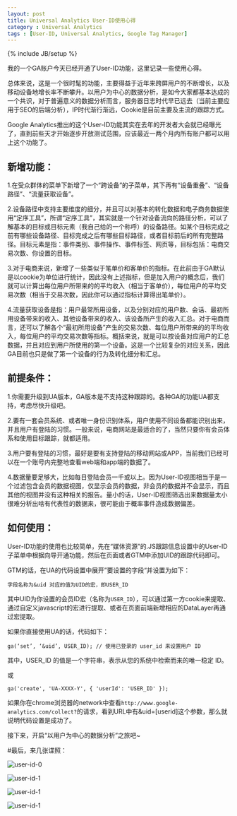 ```yaml
---
layout: post
title: Universal Analytics User-ID使用心得
category : Universal Analytics
tags : [User-ID, Universal Analytics, Google Tag Manager]
---
```

{% include JB/setup %}

我的一个GA账户今天已经开通了User-ID功能，这里记录一些使用心得。

总体来说，这是一个很时髦的功能，主要得益于近年来跨屏用户的不断增长，以及移动设备地增长率不断攀升。以用户为中心的数据分析，是如今大家都基本达成的一个共识，对于普遍意义的数据分析而言，服务器日志时代早已远去（当前主要应用于SEO的后端分析），IP时代渐行渐远，Cookie是目前主要及主流的跟踪方式。

Google Analytics推出的这个User-ID功能其实在去年的开发者大会就已经曝光了，直到前些天才开始逐步开放测试范围，应该最近一两个月内所有账户都可以用上这个功能了。

## 新增功能：

1.在受众群体的菜单下新增了一个“跨设备”的子菜单，其下再有“设备重叠”、“设备路径”、“流量获取设备”。

2.设备路径中支持主要维度的细分，并且可以对基本的转化数据和电子商务数据使用“定序工具”，所谓“定序工具”，其实就是一个针对设备流向的路径分析，可以了解基本的目标或目标元素（我自己给的一个称呼）的设备路径。如某个目标完成之前有哪些设备路径、目标完成之后有哪些目标路径，或者目标前后的所有完整路径。目标元素是指：事件类别、事件操作、事件标签、网页等，目标包括：电商交易次数、你设置的目标。

3.对于电商来说，新增了一些类似于笔单价和客单价的指标。在此前由于GA默认是以cookie为单位进行统计，因此没有上述指标，但是加入用户的概念后，我们就可以计算出每位用户所带来的的平均收入（相当于客单价），每位用户的平均交易次数（相当于交易次数，因此你可以通过指标计算得出笔单价）。

4.流量获取设备是指：用户最常所用设备，以及分别对应的用户数、会话、最初所用设备带来的收入、其他设备带来的收入、该设备所产生的收入汇总。对于电商而言，还可以了解各个“最初所用设备”产生的交易次数、每位用户所带来的的平均收入，每位用户的平均交易次数等指标。概括来说，就是可以按设备对应用户的汇总数据，并且对应到用户所使用的第一个设备。这是一个比较复杂的对应关系，因此GA目前也只是做了第一个设备的行为及转化细分和汇总。

## 前提条件：

1.你需要升级到UA版本，GA版本是不支持这种跟踪的。各种GA的功能UA都支持，考虑尽快升级吧。

2.要有一套会员系统、或者唯一身份识别体系，用户使用不同设备都能识别出来，并且用户有登陆的习惯。一般来说，电商网站是最适合的了，当然只要你有会员体系和使用目标跟踪，就都适用。

3.用户要有登陆的习惯，最好是要有支持登陆的移动网站或APP，当前我们已经可以在一个账号内完整地查看web端和app端的数据了。

4.数据量要足够大，比如每日登陆会员一千或以上。因为User-ID视图相当于是一个过滤包含会员的数据视图，仅显示会员的数据，非会员的数据并不会显示，而且其他的视图并没有这种相关的报告。量小的话，User-ID视图筛选出来数据量太小很难分析出啥有代表性的数据来，很可能由于概率事件造成数据偏差。

## 如何使用：
User-ID功能的使用也比较简单，先在“媒体资源”的.JS跟踪信息设置中的User-ID子菜单中根据向导开通功能，然后在页面或者GTM中添加UID的跟踪代码即可。

GTM的话，在UA的代码设置中展开”要设置的字段“并设置为如下：

```字段名称为&uid 对应的值为UID的宏，即USER_ID```

其中UID为你设置的会员ID宏（名称为`USER_ID`），可以通过第一方cookie来提取、通过自定义javascript的宏进行提取、或者在页面前端新增相应的DataLayer再通过宏提取。

如果你直接使用UA的话，代码如下：

```ga(‘set’, ‘&uid’, USER_ID); // 使用已登录的 user_id 来设置用户 ID```

其中，USER_ID 的值是一个字符串，表示从您的系统中检索而来的唯一稳定 ID。

或

```ga('create', 'UA-XXXX-Y', { 'userId': 'USER_ID' });```


如果你在chrome浏览器的network中查看`http://www.google-analytics.com/collect?`的请求，看到URL中有&uid=[userid]这个参数，那么就说明代码设置是成功了。

接下来，开启“以用户为中心的数据分析”之旅吧~

#最后，来几张谍照：

![user-id-0](http://cdn.xiaoq.in/hub/user-id-0.png "User-ID启用设置")

![user-id-1](http://cdn.xiaoq.in/hub/user-id-1.png "User-ID设备重叠")

![user-id-1](http://cdn.xiaoq.in/hub/user-id-2.png "User-ID设备路径")

![user-id-1](http://cdn.xiaoq.in/hub/user-id-3.png "User-ID流量获取设备")
